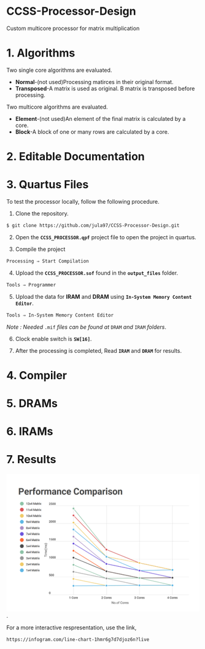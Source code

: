 # CCSS-Processor-Design
Custom multicore processor for matrix multiplication

# 1. Algorithms
Two single core algorithms are evaluated.
- **Normal**-(not used)Processing matirces in their original format.
- **Transposed**-A matrix is used as original. B matrix is transposed before processing.

Two multicore algorithms are evaluated.
- **Element**-(not used)An element of the final matrix is calculated by a core.
- **Block**-A block of one or many rows are calculated by a core.

# 2. Editable Documentation

# 3. Quartus Files
To test the processor locally, follow the following procedure.

1. Clone the repository.
```sh
$ git clone https://github.com/jula97/CCSS-Processor-Design.git
```

2. Open the **`CCSS_PROCESSOR.qpf`** project file to open the project in quartus.

3. Compile the project
```sh
Processing ⇒ Start Compilation
```

4. Upload the **`CCSS_PROCESSOR.sof`** found in the **`output_files`** folder.
```sh
Tools ⇒ Programmer
```

5. Upload the data for **IRAM** and **DRAM** using **`In-System Memory Content Editor`**.
```sh
Tools ⇒ In-System Memory Content Editor
```
*Note : Needed* `.mif` *files can be found at* `DRAM` *and* `IRAM` *folders*.  

6. Clock enable switch is **`SW[16]`**.

7. After the processing is completed, Read **`IRAM`** and **`DRAM`** for results.

# 4. Compiler

# 5. DRAMs

# 6. IRAMs

# 7. Results

![Performance](https://github.com/jula97/CCSS-Processor-Design/blob/Devel-arrange/7.Results/Results.png).

For a more interactive respresentation, use the link,
```sh
https://infogram.com/line-chart-1hmr6g7d7djoz6n?live
```

